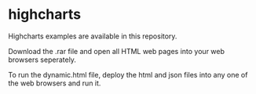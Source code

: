 # highcharts

Highcharts examples are available in this repository.

Download the .rar file and open all HTML web pages into your web browsers seperately.

To run the dynamic.html file, deploy the html and json files into any one of the web browsers and run it.
